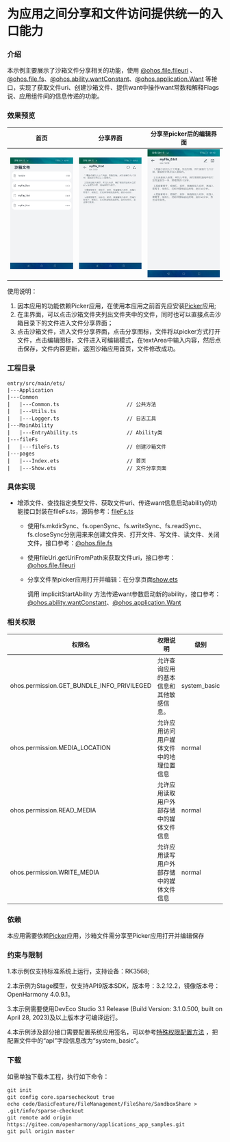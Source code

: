 # 为应用之间分享和文件访问提供统一的入口能力

### 介绍

本示例主要展示了沙箱文件分享相关的功能，使用 [@ohos.file.fileuri](https://gitee.com/openharmony/docs/blob/master/zh-cn/application-dev/reference/apis-core-file-kit/js-apis-file-fileuri.md) 、[@ohos.file.fs](https://gitee.com/openharmony/docs/blob/master/zh-cn/application-dev/reference/apis-core-file-kit/js-apis-file-fs.md)、[@ohos.ability.wantConstant](https://gitee.com/openharmony/docs/blob/master/zh-cn/application-dev/reference/apis-ability-kit/js-apis-app-ability-wantConstant.md)、[@ohos.application.Want](https://gitee.com/openharmony/docs/blob/master/zh-cn/application-dev/reference/apis-ability-kit/js-apis-app-ability-want.md) 等接口，实现了获取文件uri、创建沙箱文件、提供want中操作want常数和解释Flags说、应用组件间的信息传递的功能。

### 效果预览

|首页|分享界面| 分享至picker后的编辑界面            |
|--------------------------------|--------------------------------|--------------------------------|
|![](./screenshots/device/index.jpg)|![](./screenshots/device/share.jpg)|![](./screenshots/device/edit.jpg)|

使用说明：

1. 因本应用的功能依赖Picker应用，在使用本应用之前首先应安装[Picker](code/BasicFeature/FileManagement/FileShare/Picker)应用;
2. 在主界面，可以点击沙箱文件夹列出文件夹中的文件，同时也可以直接点击沙箱目录下的文件进入文件分享界面；
3. 点击沙箱文件，进入文件分享界面，点击分享图标，文件将以picker方式打开文件，点击编辑图标，文件进入可编辑模式，在textArea中输入内容，然后点击保存，文件内容更新，返回沙箱应用首页，文件修改成功。

### 工程目录
```
entry/src/main/ets/
|---Application
|---Common
|   |---Common.ts                      // 公共方法
|	|---Utils.ts	
|   |---Logger.ts                      // 日志工具
|---MainAbility
|   |---EntryAbility.ts                // Ability类
|---fileFs
|   |---fileFs.ts                      // 创建沙箱文件
|---pages
|   |---Index.ets                      // 首页
|   |---Show.ets                       // 文件分享页面
```
### 具体实现

* 增添文件、查找指定类型文件、获取文件uri、传递want信息启动ability的功能接口封装在fileFs.ts，源码参考：[fileFs.ts](src/main/ets/fileFs/fileFs.ts)

  * 使用fs.mkdirSync、fs.openSync、fs.writeSync、fs.readSync、fs.closeSync分别用来来创建文件夹、打开文件、写文件、读文件、关闭文件，接口参考：[@ohos.file.fs](https://gitee.com/openharmony/docs/blob/master/zh-cn/application-dev/reference/apis-core-file-kit/js-apis-file-fs.md)

  * 使用fileUri.getUriFromPath来获取文件uri，接口参考：[@ohos.file.fileuri](https://gitee.com/openharmony/docs/blob/master/zh-cn/application-dev/reference/apis-core-file-kit/js-apis-file-fileuri.md) 

  * 分享文件至picker应用打开并编辑：在分享页面[show.ets](src/main/ets/pages/Show.ets)

    调用 implicitStartAbility 方法传递want参数启动新的ability，接口参考：[@ohos.ability.wantConstant](https://gitee.com/openharmony/docs/blob/master/zh-cn/application-dev/reference/apis-ability-kit/js-apis-app-ability-wantConstant.md)、[@ohos.application.Want](https://gitee.com/openharmony/docs/blob/master/zh-cn/application-dev/reference/apis-ability-kit/js-apis-app-ability-want.md) 


### 相关权限

| 权限名                                     | 权限说明                                 | 级别         |
| ------------------------------------------ | ---------------------------------------- | ------------ |
| ohos.permission.GET_BUNDLE_INFO_PRIVILEGED | 允许查询应用的基本信息和其他敏感信息。   | system_basic |
| ohos.permission.MEDIA_LOCATION             | 允许应用访问用户媒体文件中的地理位置信息 | normal       |
| ohos.permission.READ_MEDIA                 | 允许应用读取用户外部存储中的媒体文件信息 | normal       |
| ohos.permission.WRITE_MEDIA                | 允许应用读写用户外部存储中的媒体文件信息 | normal       |

### 依赖

本应用需要依赖[Picker](code/BasicFeature/FileManagement/FileShare/Picker)应用，沙箱文件需分享至Picker应用打开并编辑保存

### 约束与限制

1.本示例仅支持标准系统上运行，支持设备：RK3568;

2.本示例为Stage模型，仅支持API9版本SDK，版本号：3.2.12.2，镜像版本号：OpenHarmony 4.0.9.1。

3.本示例需要使用DevEco Studio 3.1 Release (Build Version: 3.1.0.500, built on April 28, 2023)及以上版本才可编译运行。

4.本示例涉及部分接口需要配置系统应用签名，可以参考[特殊权限配置方法](https://gitee.com/openharmony/docs/blob/master/zh-cn/application-dev/security/hapsigntool-overview.md) ，把配置文件中的“apl”字段信息改为“system_basic”。

### 下载

如需单独下载本工程，执行如下命令：
```
git init
git config core.sparsecheckout true
echo code/BasicFeature/FileManagement/FileShare/SandboxShare > .git/info/sparse-checkout
git remote add origin https://gitee.com/openharmony/applications_app_samples.git
git pull origin master

```
